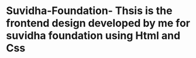 # Suvidha-Foundation- Thsis is the frontend design developed by me for suvidha foundation using Html and Css
